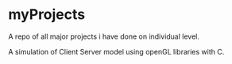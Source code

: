 # myProjects
A repo of all major projects i have done on individual level.

A simulation of Client Server model using openGL libraries with C.

